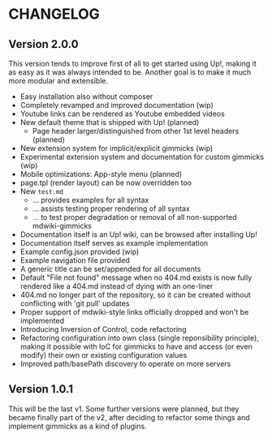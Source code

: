 CHANGELOG
=========

Version 2.0.0
-------------

This version tends to improve first of all to get started using Up!, making 
it as easy as it was always intended to be. Another goal is to make it 
much more modular and extensible. 

  * Easy installation also without composer
  * Completely revamped and improved documentation (wip)
  * Youtube links can be rendered as Youtube embedded videos
  * New default theme that is shipped with Up! (planned)
    * Page header larger/distinguished from other 1st level headers (planned)
  * New extension system for implicit/explicit gimmicks (wip)
  * Experimental extension system and documentation for custom gimmicks (wip)
  * Mobile optimizations: App-style menu (planned)
  * page.tpl (render layout) can be now overridden too
  * New `test.md`
    * ... provides examples for all syntax
    * ... assists testing proper rendering of all syntax
    * ... to test proper degradation or removal of all non-supported mdwiki-gimmicks
  * Documentation itself is an Up! wiki, can be browsed after installing Up!
  * Documentation itself serves as example implementation
  * Example config.json provided (wip)
  * Example navigation file provided
  * A generic title can be set/appended for all documents
  * Default "File not found" message when no 404.md exists is now fully rendered like a 404.md instead of dying with an one-liner
  * 404.md no longer part of the repository, so it can be created without conflicting with 'git pull' updates
  * Proper support of mdwiki-style links officially dropped and won't be implemented
  * Introducing Inversion of Control, code refactoring
  * Refactoring configuration into own class (single reponsibility principle), making it possible with IoC
    for gimmicks to have and access (or even modify) their own or existing configuration values
  * Improved path/basePath discovery to operate on more servers

Version 1.0.1
-------------

This will be the last v1. Some further versions were planned, but they became
finally part of the v2, after deciding to refactor some things and implement 
gimmicks as a kind of plugins. 
